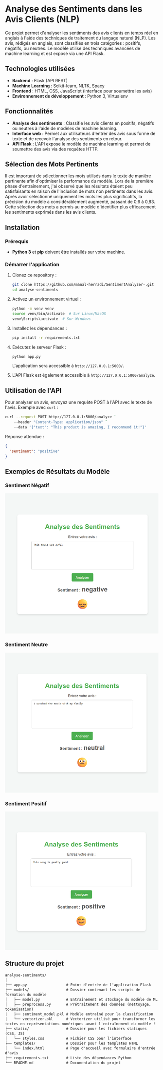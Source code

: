 # Analyse des Sentiments dans les Avis Clients (NLP)

Ce projet permet d'analyser les sentiments des avis clients en temps réel en anglais à l'aide des techniques de traitement du langage naturel (NLP). Les avis, rédigés en anglais, sont classifiés en trois catégories : positifs, négatifs, ou neutres. Le modèle utilise des techniques avancées de machine learning et est exposé via une API Flask.

## Technologies utilisées

- **Backend** : Flask (API REST)
- **Machine Learning** : Scikit-learn, NLTK, Spacy
- **Frontend** : HTML, CSS, JavaScript (interface pour soumettre les avis)
- **Environnement de développement** : Python 3, Virtualenv

## Fonctionnalités

- **Analyse des sentiments** : Classifie les avis clients en positifs, négatifs ou neutres à l'aide de modèles de machine learning.
- **Interface web** : Permet aux utilisateurs d'entrer des avis sous forme de texte et de recevoir l'analyse des sentiments en retour.
- **API Flask** : L'API expose le modèle de machine learning et permet de soumettre des avis via des requêtes HTTP.

## Sélection des Mots Pertinents

Il est important de sélectionner les mots utilisés dans le texte de manière pertinente afin d'optimiser la performance du modèle. Lors de la première phase d'entraînement, j'ai observé que les résultats étaient peu satisfaisants en raison de l'inclusion de mots non pertinents dans les avis. Après avoir sélectionné uniquement les mots les plus significatifs, la précision du modèle a considérablement augmenté, passant de 0,6 à 0,83. Cette sélection des mots a permis au modèle d'identifier plus efficacement les sentiments exprimés dans les avis clients.

## Installation

### Prérequis

- **Python 3** et **pip** doivent être installés sur votre machine.


### Démarrer l'application

1. Clonez ce repository :
    ```bash
    git clone https://github.com/manal-herradi/SentimentAnalyzer-.git
    cd analyse-sentiments
    ```

2. Activez un environnement virtuel :
    ```bash
    python -m venv venv
    source venv/bin/activate  # Sur Linux/MacOS
    venv\Scripts\activate  # Sur Windows
    ```

3. Installez les dépendances :
    ```bash
    pip install -r requirements.txt
    ```

4. Exécutez le serveur Flask :
    ```bash
    python app.py
    ```

    L'application sera accessible à `http://127.0.0.1:5000/`.

5. L'API Flask est également accessible à `http://127.0.0.1:5000/analyze`.

## Utilisation de l'API

Pour analyser un avis, envoyez une requête POST à l'API avec le texte de l'avis. Exemple avec `curl` :

```bash
curl --request POST http://127.0.0.1:5000/analyze `
    --header "Content-Type: application/json" `
    --data '{"text": "This product is amazing, I recommend it!"}'
```

Réponse attendue :
```json
{
  "sentiment": "positive"
}
```

## Exemples de Résultats du Modèle 

### Sentiment Négatif

![Sentiment Négatif](ScreenShots/negative.png)

### Sentiment Neutre
![Sentiment Neutre](ScreenShots/Neutral.png)

### Sentiment Positif
![Sentiment Positif](ScreenShots/Positive.png)

## Structure du projet

```
analyse-sentiments/
│
├── app.py                  # Point d'entrée de l'application Flask
├── models/                 # Dossier contenant les scripts de formation du modèle
│   ├── model.py            # Entraînement et stockage du modèle de ML
│   ├── preprocess.py       # Prétraitement des données (nettoyage, tokenisation)
|   ├── sentiment_model.pkl # Modèle entraîné pour la classification
|   └── vectorizer.pkl      # Vectorizer utilisé pour transformer les textes en représentations numériques avant l'entraînement du modèle !
├── static/                 # Dossier pour les fichiers statiques (CSS, JS)
│   └── styles.css          # Fichier CSS pour l'interface
├── templates/              # Dossier pour les templates HTML
│   └── index.html          # Page d'accueil avec formulaire d'entrée d'avis
├── requirements.txt        # Liste des dépendances Python
└── README.md               # Documentation du projet
```
